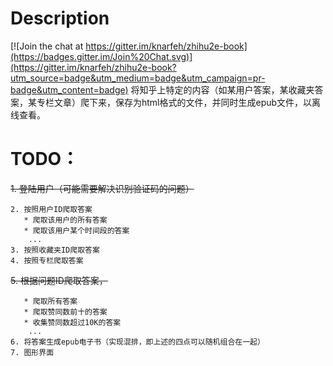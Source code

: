 # Description

[![Join the chat at https://gitter.im/knarfeh/zhihu2e-book](https://badges.gitter.im/Join%20Chat.svg)](https://gitter.im/knarfeh/zhihu2e-book?utm_source=badge&utm_medium=badge&utm_campaign=pr-badge&utm_content=badge)
将知乎上特定的内容（如某用户答案，某收藏夹答案，某专栏文章）爬下来，保存为html格式的文件，并同时生成epub文件，以离线查看。


# TODO：
   ~~1. 登陆用户（可能需要解决识别验证码的问题）~~
   
    2. 按照用户ID爬取答案
       * 爬取该用户的所有答案
       * 爬取该用户某个时间段的答案
        ...
    3. 按照收藏夹ID爬取答案
    4. 按照专栏爬取答案   
   
~~5. 根据问题ID爬取答案，~~
    
       * 爬取所有答案
       * 爬取赞同数前十的答案
       * 收集赞同数超过10K的答案
        ... 
    6. 将答案生成epub电子书（实现混排，即上述的四点可以随机组合在一起）  
    7. 图形界面